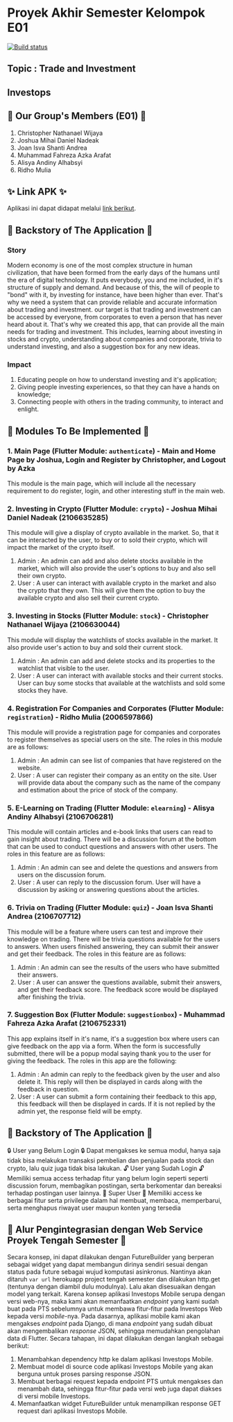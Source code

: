 # Proyek Akhir Semester Kelompok E01

[![Build status](https://build.appcenter.ms/v0.1/apps/4b96352a-9823-4744-827d-2e3d72152038/branches/main/badge)](https://appcenter.ms)

## Topic : Trade and Investment

## Investops

## 📌 Our Group's Members (E01) 📌
1. Christopher Nathanael Wijaya
2. Joshua Mihai Daniel Nadeak
3. Joan Isva Shanti Andrea
4. Muhammad Fahreza Azka Arafat
5. Alisya Andiny Alhabsyi
6. Ridho Mulia

## ✨ Link APK ✨
Aplikasi ini dapat didapat melalui [link berikut](https://install.appcenter.ms/orgs/project-akhir-semester-pbp-e01/apps/investops/distribution_groups/public).

## 📜 Backstory of The Application 📜
### Story
Modern economy is one of the most complex structure in human civilization, that have been formed from the early days of the humans until the era of digital technology. It puts everybody, you and me included, in it's structure of supply and demand. And because of this, the will of people to "bond" with it, by investing for instance, have been higher than ever. That's why we need a system that can provide reliable and accurate information about trading and investment. our target is that trading and investment can be accessed by everyone, from corporates to even a person that has never heard about it. That's why we created this app, that can provide all the main needs for trading and investment. This includes, learning about investing in stocks and crypto, understanding about companies and corporate, trivia to understand investing, and also a suggestion box for any new ideas.

### Impact
1. Educating people on how to understand investing and it's application;
2. Giving people investing experiences, so that they can have a hands on knowledge;
3. Connecting people with others in the trading community, to interact and enlight.

## 📝 Modules To Be Implemented 📝
### 1. Main Page (Flutter Module: `authenticate`) - Main and Home Page by Joshua, Login and Register by Christopher, and Logout by Azka
This module is the main page, which will include all the necessary requirement to do register, login, and other interesting stuff in the main web.

### 2. Investing in Crypto (Flutter Module: `crypto`) - Joshua Mihai Daniel Nadeak (2106635285)
This module will give a display of crypto available in the market. So, that it can be interacted by the user, to buy or to sold their crypto, which will impact the market of the crypto itself.
1. Admin : An admin can add and also delete stocks available in the market, which will also provide the user's options to buy and also sell their own crypto.
2. User : A user can interact with available crypto in the market and also the crypto that they own. This will give them the option to buy the available crypto and also sell their current crypto.

### 3. Investing in Stocks (Flutter Module: `stock`) - Christopher Nathanael Wijaya (2106630044)
This module will display the watchlists of stocks available in the market. It also provide user's action to buy and sold their current stock. 
1. Admin : An admin can add and delete stocks and its properties to the watchlist that visible to the user.
2. User : A user can interact with available stocks and their current stocks. User can buy some stocks that available at the watchlists and sold some stocks they have.

### 4. Registration For Companies and Corporates (Flutter Module: `registration`) - Ridho Mulia (2006597866)
This module will provide a registration page for companies and corporates to register themselves as special users on the site. 
The roles in this module are as follows:
1. Admin : An admin can see list of companies that have registered on the website.
2. User : A user can register their company as an entity on the site. User will provide data about the company such as the name of the company and estimation about the price of stock of the company.

### 5. E-Learning on Trading (Flutter Module: `elearning`) - Alisya Andiny Alhabsyi (2106706281)
This module will contain articles and e-book links that users can read to gain insight about trading. There will be a discussion forum at the bottom that can be used to conduct questions and answers with other users. The roles in this feature are as follows:
1. Admin : An admin can see and delete the questions and answers from users on the discussion forum.
2. User : A user can reply to the discussion forum. User will have a discussion by asking or answering questions about the articles.

### 6. Trivia on Trading (Flutter Module: `quiz`) - Joan Isva Shanti Andrea (2106707712)
This module will be a feature where users can test and improve their knowledge on trading. There will be trivia questions available for the users to answers. When users finished answering, they can submit their answer and get their feedback. The roles in this feature are as follows:
1. Admin : An admin can see the results of the users who have submitted their answers.
2. User : A user can answer the questions available, submit their answers, and get their feedback score. The feedback score would be displayed after finishing the trivia. 
 
### 7. Suggestion Box (Flutter Module: `suggestionbox`) - Muhammad Fahreza Azka Arafat (2106752331)
This app explains itself in it's name, it's a suggestion box where users can give feedback on the app via a form. When the form is successfully submitted, there will be a popup modal saying thank you to the user for giving the feedback. The roles in this app are the following:
1. Admin : An admin can reply to the feedback given by the user and also delete it. This reply will then be displayed in cards along with the feedback in question.
2. User : A user can submit a form containing their feedback to this app, this feedback will then be displayed in cards. If it is not replied by the admin yet, the response field will be empty.

## 👥 Backstory of The Application 👥
🔒 User yang Belum Login 🔒
Dapat mengakses ke semua modul, hanya saja tidak bisa melakukan transaksi pembelian dan penjualan pada stock dan crypto, lalu quiz juga tidak bisa lakukan.
🔓 User yang Sudah Login 🔓
Memiliki semua access terhadap fitur yang belum login seperti seperti discussion forum, membagikan postingan, serta berkomentar dan bereaksi terhadap postingan user lainnya.
👑 Super User 👑
Memiliki access ke berbagai fitur serta privilege dalam hal membuat, membaca, memperbarui, serta menghapus riwayat user maupun konten yang tersedia

## 🔧 Alur Pengintegrasian dengan Web Service Proyek Tengah Semester 🔧
Secara konsep, ini dapat dilakukan dengan FutureBuilder yang berperan sebagai widget yang dapat membangun dirinya sendiri sesuai dengan status pada future sebagai wujud komputasi asinkronus. Nantinya akan ditaruh `var url` herokuapp project tengah semester dan dilakukan http.get (tentunya dengan diambil dulu modulnya). Lalu akan disesuaikan dengan model yang terkait. Karena konsep aplikasi Investops Mobile serupa dengan versi web-nya, maka kami akan memanfaatkan _endpoint_ yang kami sudah buat pada PTS sebelumnya untuk membawa fitur-fitur pada Investops Web kepada versi _mobile_-nya. Pada dasarnya, aplikasi mobile kami akan mengakses _endpoint_ pada Django, di mana _endpoint_ yang sudah dibuat akan mengembalikan _response_ JSON, sehingga memudahkan pengolahan data di Flutter.
Secara tahapan, ini dapat dilakukan dengan langkah sebagai berikut:
1. Menambahkan dependency http ke dalam aplikasi Investops Mobile.
2. Membuat model di source code aplikasi Investops Mobile yang akan berguna untuk proses parsing response JSON.
3. Membuat berbagai request kepada endpoint PTS untuk mengakses dan menambah data, sehingga fitur-fitur pada versi web juga dapat diakses di versi mobile Investops.
4. Memanfaatkan widget FutureBuilder untuk menampilkan response GET request dari aplikasi Investops Mobile.


